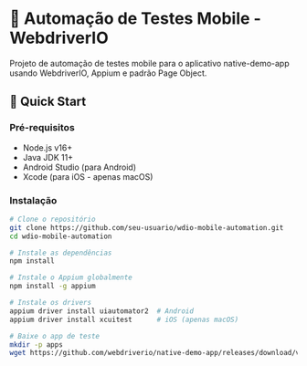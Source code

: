 # 📱 Automação de Testes Mobile - WebdriverIO

Projeto de automação de testes mobile para o aplicativo native-demo-app usando WebdriverIO, Appium e padrão Page Object.

## 🚀 Quick Start

### Pré-requisitos
- Node.js v16+
- Java JDK 11+
- Android Studio (para Android)
- Xcode (para iOS - apenas macOS)

### Instalação

```bash
# Clone o repositório
git clone https://github.com/seu-usuario/wdio-mobile-automation.git
cd wdio-mobile-automation

# Instale as dependências
npm install

# Instale o Appium globalmente
npm install -g appium

# Instale os drivers
appium driver install uiautomator2  # Android
appium driver install xcuitest      # iOS (apenas macOS)

# Baixe o app de teste
mkdir -p apps
wget https://github.com/webdriverio/native-demo-app/releases/download/v1.0.8/android.wdio.native.app.v1.0.8.apk -P apps/